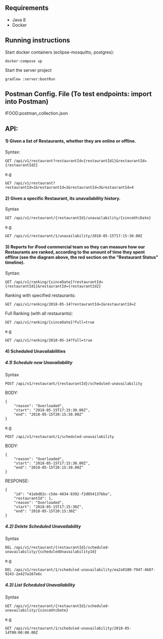 
## Requirements

* Java 8
* Docker

## Running instructions

Start docker containers (eclipse-mosquitto, postgres):
```
docker-compose up
````

Start the server project
```
gradlew :server:bootRun
```    

## Postman Config. File (To test endpoints: import into Postman)
IFOOD.postman_collection.json

## API:

#### 1) Given a list of Restaurants, whether they are online or offline.

Syntax: 
```
GET /api/v1/restaurant?restaurantId={restaurantId1}&restaurantId={restaurantId2}
```
e.g
```
GET /api/v1/restaurant?restaurantId=1&restaurantId=2&restaurantId=3&restaurantId=4
```

#### 2) Given a specific Restaurant, its unavailability history.
Syntax
```
GET /api/v1/restaurant/{restaurantId}/unavailability/{sinceUtcDate}
```
e.g
```
GET /api/v1/restaurant/1/unavailability/2018-05-15T17:15:30.00Z
```

#### 3) Reports for iFood commercial team so they can measure how our Restaurants are ranked, according to the amount of time they spent offline (see the diagram above, the red section on the "Restaurant Status" timeline).

Syntax:
```
GET /api/v1/ranking/{sinceDate}?restaurantId={restaurantId1}&restaurantId={restaurantId2}
```

Ranking with specified restaurants: 
```
GET /api/v1/ranking/2018-05-14?restaurantId=1&restaurantId=2
```

Full Ranking (with all restaurants): 
```
GET /api/v1/ranking/{sinceDate}?full=true
```
e.g
```
GET /api/v1/ranking/2018-05-14?full=true
```

#### 4) Scheduled Unavailabilities
##### 4.1) Schedule new Unavailability 
Syntax
```
POST /api/v1/restaurant/{restaurantId}/scheduled-unavailability
```
BODY:
```
{
    "reason": "Overloaded",
    "start": "2018-05-15T17:15:30.00Z",
    "end": "2018-05-15T20:15:30.00Z"
}

```
e.g
```
POST /api/v1/restaurant/1/scheduled-unavailability
```
BODY:
```
{
    "reason": "Overloaded",
    "start": "2018-05-15T17:15:30.00Z",
    "end": "2018-05-15T20:15:30.00Z"
}
```
RESPONSE:
```
{
    "id": "41ebd82c-c5de-4834-8392-f2d054137bba",
    "restaurantId": 1,
    "reason": "Overloaded",
    "start": "2018-05-15T17:15:30Z",
    "end": "2018-05-15T20:15:30Z"
}
```
##### 4.2) Delete Scheduled Unavailability
Syntax
```
DEL /api/v1/restaurant/{restaurantId}/scheduled-unavailability/{scheduledUnavailabilityId}
```
e.g
```
DEL /api/v1/restaurant/1/scheduled-unavailability/ea2a9180-7947-4b87-9243-2e427a167e6c
```

##### 4.3) List Scheduled Unavailability
Syntax
```
GET /api/v1/restaurant/{restaurantId}/scheduled-unavailability/{sinceUtcDate}
```
e.g
```
GET /api/v1/restaurant/1/scheduled-unavailability/2018-05-14T00:00:00.00Z
```